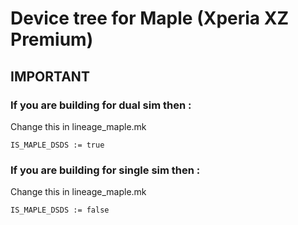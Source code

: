 # Device tree for Maple (Xperia XZ Premium)

## IMPORTANT
### If you are building for dual sim then :
Change this in lineage_maple.mk
```
IS_MAPLE_DSDS := true
```

### If you are building for single sim then :
Change this in lineage_maple.mk
```
IS_MAPLE_DSDS := false
```
